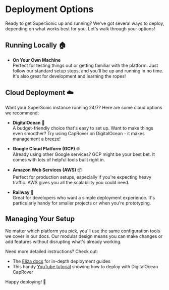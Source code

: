 # Deployment Options

Ready to get SuperSonic up and running? We've got several ways to deploy, depending on what works best for you. Let's walk through your options!

## Running Locally 🏠

- **On Your Own Machine**  
  Perfect for testing things out or getting familiar with the platform. Just follow our standard setup steps, and you'll be up and running in no time. It's also great for development and learning the ropes!

## Cloud Deployment ☁️

Want your SuperSonic instance running 24/7? Here are some cloud options we recommend:

- **DigitalOcean** 🌊  
  A budget-friendly choice that's easy to set up. Want to make things even smoother? Try using CapRover on DigitalOcean - it makes management a breeze!

- **Google Cloud Platform (GCP)** 🌐  
  Already using other Google services? GCP might be your best bet. It comes with lots of helpful tools built right in.

- **Amazon Web Services (AWS)** 📦  
  Perfect for production setups, especially if you're expecting heavy traffic. AWS gives you all the scalability you could need.

- **Railway** 🚂  
  Great for developers who want a simple deployment experience. It's particularly handy for smaller projects or when you're prototyping.

## Managing Your Setup

No matter which platform you pick, you'll use the same configuration tools we cover in our docs. Our modular design means you can make changes or add features without disrupting what's already working.

Need more detailed instructions? Check out:
- The [Eliza docs](https://elizaos.github.io/eliza/docs/guides/remote-deployment/) for in-depth deployment guides
- This handy [YouTube tutorial](https://www.youtube.com/watch?v=15-cvpGCHIA) showing how to deploy with DigitalOcean CapRover

Happy deploying! 🚀
